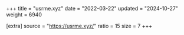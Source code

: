 +++
title = "usrme.xyz"
date = "2022-03-22"
updated = "2024-10-27"
weight = 6940

[extra]
source = "https://usrme.xyz/"
ratio = 15
size = 7
+++
